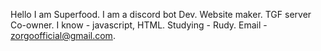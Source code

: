 Hello I am Superfood.
I am a discord bot Dev.
Website maker.
TGF server Co-owner.
I know - javascript, HTML.
Studying - Rudy.
Email - zorgoofficial@gmail.com.
